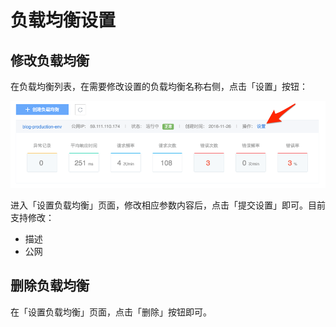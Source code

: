 
# 负载均衡设置

## 修改负载均衡

在负载均衡列表，在需要修改设置的负载均衡名称右侧，点击「设置」按钮：

![](../image/设置负载均衡.png)

进入「设置负载均衡」页面，修改相应参数内容后，点击「提交设置」即可。目前支持修改：

* 描述
* 公网

## 删除负载均衡

在「设置负载均衡」页面，点击「删除」按钮即可。
